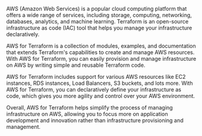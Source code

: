 AWS (Amazon Web Services) is a popular cloud computing platform that offers a wide range of services, including storage, computing, networking, databases, analytics, and machine learning. Terraform is an open-source infrastructure as code (IAC) tool that helps you manage your infrastructure declaratively.

AWS for Terraform is a collection of modules, examples, and documentation that extends Terraform's capabilities to create and manage AWS resources. With AWS for Terraform, you can easily provision and manage infrastructure on AWS by writing simple and reusable Terraform code.

AWS for Terraform includes support for various AWS resources like EC2 instances, RDS instances, Load Balancers, S3 buckets, and lots more. With AWS for Terraform, you can declaratively define your infrastructure as code, which gives you more agility and control over your AWS environment.

Overall, AWS for Terraform helps simplify the process of managing infrastructure on AWS, allowing you to focus more on application development and innovation rather than infrastructure provisioning and management.
